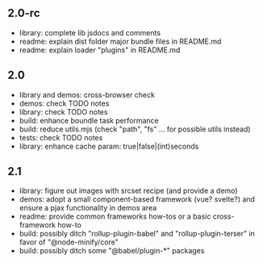 ## 2.0-rc

-   library: complete lib jsdocs and comments
-   readme: explain dist folder major bundle files in README.md
-   readme: explain loader "plugins" in README.md

## 2.0

-   library and demos: cross-browser check
-   demos: check TODO notes
-   library: check TODO notes
-   build: enhance boundle task performance
-   build: reduce utils.mjs (check "path", "fs" ... for possible utils instead)
-   tests: check TODO notes
-   library: enhance cache param: true|false|(int)seconds

## 2.1

-   library: figure out images with srcset recipe (and provide a demo)
-   demos: adopt a small component-based framework (vue? svelte?) and ensure a pjax functionality in demos area
-   readme: provide common frameworks how-tos or a basic cross-framework how-to
-   build: possibly ditch "rollup-plugin-babel" and "rollup-plugin-terser" in favor of "@node-minify/core"
-   build: possibly ditch some "@babel/plugin-\*" packages

